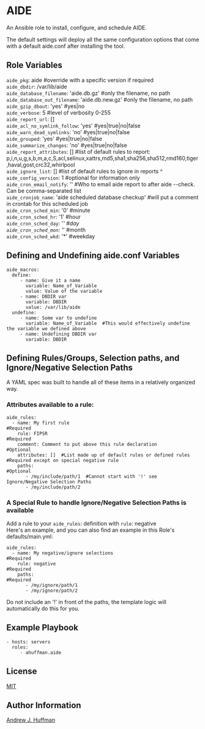 # AIDE

An Ansible role to install, configure, and schedule AIDE.

The default settings will deploy all the same configuration options that come with a default aide.conf after installing the tool.


## Role Variables
`aide_pkg`: aide                                         #override with a specific version if required   
`aide_dbdir`: /var/lib/aide   
`aide_database_filename`: 'aide.db.gz'                    #only the filename, no path   
`aide_database_out_filename`: 'aide.db.new.gz'            #only the filename, no path   
`aide_gzip_dbout`: 'yes'                                  #yes|no   
`aide_verbose`: 5                                         #level of verbosity 0-255   
`aide_report_url`: []  
`aide_acl_no_symlink_follow`: 'yes'                       #yes|true|no|false   
`aide_warn_dead_symlinks`: 'no'                           #yes|true|no|false   
`aide_grouped`: 'yes'                                     #yes|true|no|false   
`aide_summarize_changes`: 'no'                            #yes|true|no|false   
`aide_report_attributes`: []                             #list of default rules to report: p,i,n,u,g,s,b,m,a,c,S,acl,selinux,xattrs,md5,sha1,sha256,sha512,rmd160,tiger,haval,gost,crc32,whirlpool   
`aide_ignore_list`: []                                   #list of default rules to ignore in reports ^   
`aide_config_version`: 1                                  #optional for information only   
`aide_cron_email_notify`: ''           #Who to email aide report to after aide --check. Can be comma-separated list   
`aide_cronjob_name`: 'aide scheduled database checkup'    #will put a comment in crontab for this scheduled job   
`aide_cron_sched_min`: '0'                                #minute   
`aide_cron_sched_hr`: '1'                                 #hour   
`aide_cron_sched_day`: '*'                                #day   
`aide_cron_sched_mon`: '*'                                #month   
`aide_cron_sched_wkd`: '*'                                #weekday   

## Defining and Undefining aide.conf Variables
    aide_macros:   
      define:   
         - name: Give it a name   
           variable: Name_of_Variable   
           value: Value of the variable   
         - name: DBDIR var   
           variable: DBDIR   
           value: /var/lib/aide   
      undefine:   
         - name: Some var to undefine   
           variable: Name_of_Variable  #This would effectively undefine the variable we defined above   
         - name: Undefining DBDIR var   
           variable: DBDIR   


## Defining Rules/Groups, Selection paths, and Ignore/Negative Selection Paths

A YAML spec was built to handle all of these items in a relatively organized way.   

### Attributes available to a rule:

    aide_rules:   
      - name: My first rule                                                #Required   
        rule: FIPSR                                                        #Required   
        comment: Comment to put above this rule declaration                #Optional   
        attributes: []  #List made up of default rules or defined rules    #Required except on special negative rule   
        paths:                                                             #Optional   
           - /my/include/path/1  #Cannot start with '!' see Ignore/Negative Selection Paths   
           - /my/include/path/2


### A Special Rule to handle Ignore/Negative Selection Paths is available

Add a rule to your `aide_rules`: definition with `rule`: negative   
Here's an example, and you can also find an example in this Role's defaults/main.yml:   

    aide_rules:   
      - name: My negative/ignore selections                                #Required   
        rule: negative                                                     #Required   
        paths:                                                             #Required   
           - /my/ignore/path/1    
           - /my/ignore/path/2

Do not include an '!' in front of the paths, the template logic will automatically do this for you.   



Example Playbook
----------------


    - hosts: servers
      roles:
         - ahuffman.aide

License
-------

[MIT](LICENSE)

Author Information
------------------
[Andrew J. Huffman](https://github.com/ahuffman)
